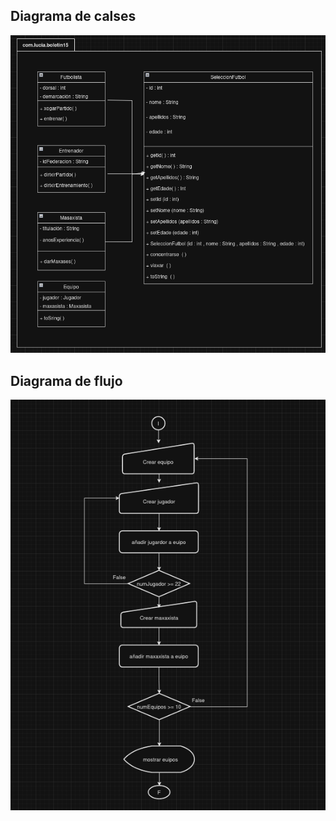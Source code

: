 ## Diagrama de calses

![Diagrama de calses](/Images/clases.jpg)

## Diagrama de flujo

![Diagrama de flujo](/Images/flujo.jpg)
